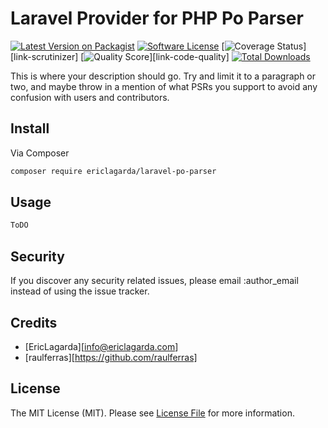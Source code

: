 # Laravel Provider for PHP Po Parser

[![Latest Version on Packagist][ico-version]][link-packagist]
[![Software License][ico-license]](LICENSE.md)
[![Coverage Status][ico-scrutinizer]][link-scrutinizer]
[![Quality Score][ico-code-quality]][link-code-quality]
[![Total Downloads][ico-downloads]][link-downloads]

This is where your description should go. Try and limit it to a paragraph or two, and maybe throw in a mention of what
PSRs you support to avoid any confusion with users and contributors.

## Install

Via Composer

``` bash
composer require ericlagarda/laravel-po-parser
```

## Usage

``` php
ToDO
```

## Security

If you discover any security related issues, please email :author_email instead of using the issue tracker.

## Credits

- [EricLagarda][info@ericlagarda.com]
- [raulferras][https://github.com/raulferras]

## License

The MIT License (MIT). Please see [License File](LICENSE.md) for more information.

[ico-version]: https://img.shields.io/packagist/v/ericlagarda/laravel-po-parser.svg?style=flat-square
[ico-license]: https://img.shields.io/badge/license-MIT-brightgreen.svg?style=flat-square
[ico-travis]: https://img.shields.io/travis/ericlagarda/:package_name/master.svg?style=flat-square
[ico-scrutinizer]: https://img.shields.io/scrutinizer/coverage/g/ericlagarda/laravel-po-parser.svg?style=flat-square
[ico-code-quality]: https://img.shields.io/scrutinizer/g/ericlagarda/laravel-po-parser.svg?style=flat-square
[ico-downloads]: https://img.shields.io/packagist/dt/ericlagarda/laravel-po-parser.svg?style=flat-square

[link-packagist]: https://packagist.org/packages/ericlagarda/laravel-po-parser
[link-downloads]: https://packagist.org/packages/ericlagarda/laravel-po-parser
[link-author]: https://github.com/Krato
